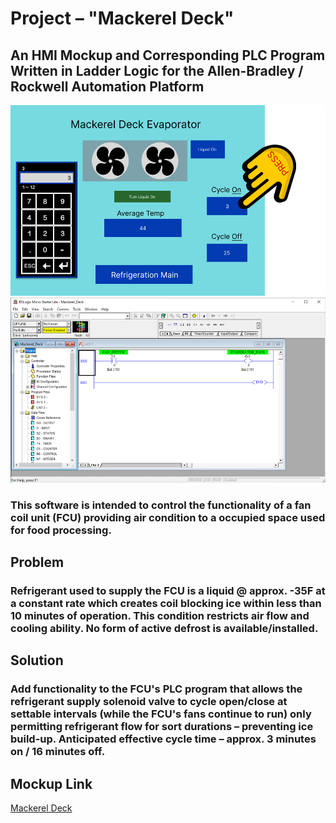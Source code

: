 # Project – "Mackerel Deck"

## An HMI Mockup and Corresponding PLC Program Written in Ladder Logic for the Allen-Bradley / Rockwell Automation Platform

![HMI](https://github.com/NH3R717/Mackerel_Deck/blob/7465bdef17d5803bb689ffb2c7ee5f94d6336661/Assets/Mackerel%20HMI.png?raw=true)
![PLC](https://github.com/NH3R717/Mackerel_Deck/blob/master/Assets/Mackerel_Deck_Screen_1.png?raw=true)

### This software is intended to control the functionality of a fan coil unit (FCU) providing air condition to a occupied space used for food processing.

## Problem

### Refrigerant used to supply the FCU is a liquid @ approx. -35F at a constant rate which creates coil blocking ice within less than 10 minutes of operation. This condition restricts air flow and cooling ability. No form of active defrost is available/installed.

## Solution

### Add functionality to the FCU's PLC program that allows the refrigerant supply solenoid valve to cycle open/close at settable intervals (while the FCU's fans continue to run) only permitting refrigerant flow for sort durations – preventing ice build-up. Anticipated effective cycle time – approx. 3 minutes on / 16 minutes off.

## Mockup Link

[Mackerel Deck](https://www.figma.com/file/ttk242LToSwkRDnxD29xf3/Mackerel-Deck?node-id=0%3A1&t=5MHar3qryMDyCyqo-1)
